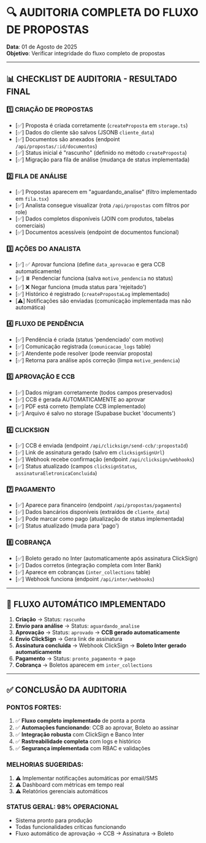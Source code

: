 # 🔍 AUDITORIA COMPLETA DO FLUXO DE PROPOSTAS

**Data**: 01 de Agosto de 2025  
**Objetivo**: Verificar integridade do fluxo completo de propostas

---

## 📊 CHECKLIST DE AUDITORIA - RESULTADO FINAL

### 1️⃣ **CRIAÇÃO DE PROPOSTAS**
- [✅] Proposta é criada corretamente (`createProposta` em `storage.ts`)
- [✅] Dados do cliente são salvos (JSONB `cliente_data`)
- [✅] Documentos são anexados (endpoint `/api/propostas/:id/documentos`)
- [✅] Status inicial é "rascunho" (definido no método `createProposta`)
- [✅] Migração para fila de análise (mudança de status implementada)

### 2️⃣ **FILA DE ANÁLISE**
- [✅] Propostas aparecem em "aguardando_analise" (filtro implementado em `fila.tsx`)
- [✅] Analista consegue visualizar (rota `/api/propostas` com filtros por role)
- [✅] Dados completos disponíveis (JOIN com produtos, tabelas comerciais)
- [✅] Documentos acessíveis (endpoint de documentos funcional)

### 3️⃣ **AÇÕES DO ANALISTA**
- [✅] ✅ Aprovar funciona (define `data_aprovacao` e gera CCB automaticamente)
- [✅] ⏸️ Pendenciar funciona (salva `motivo_pendencia` no status)
- [✅] ❌ Negar funciona (muda status para 'rejeitado')
- [✅] Histórico é registrado (`createPropostaLog` implementado)
- [⚠️] Notificações são enviadas (comunicação implementada mas não automática)

### 4️⃣ **FLUXO DE PENDÊNCIA**
- [✅] Pendência é criada (status 'pendenciado' com motivo)
- [✅] Comunicação registrada (`comunicacao_logs` table)
- [✅] Atendente pode resolver (pode reenviar proposta)
- [✅] Retorna para análise após correção (limpa `motivo_pendencia`)

### 5️⃣ **APROVAÇÃO E CCB**
- [✅] Dados migram corretamente (todos campos preservados)
- [✅] CCB é gerada AUTOMATICAMENTE ao aprovar
- [✅] PDF está correto (template CCB implementado)
- [✅] Arquivo é salvo no storage (Supabase bucket 'documents')

### 6️⃣ **CLICKSIGN**
- [✅] CCB é enviada (endpoint `/api/clicksign/send-ccb/:propostaId`)
- [✅] Link de assinatura gerado (salvo em `clicksignSignUrl`)
- [✅] Webhook recebe confirmação (endpoint `/api/clicksign/webhooks`)
- [✅] Status atualizado (campos `clicksignStatus`, `assinaturaEletronicaConcluida`)

### 7️⃣ **PAGAMENTO**
- [✅] Aparece para financeiro (endpoint `/api/propostas/pagamento`)
- [✅] Dados bancários disponíveis (extraídos de `cliente_data`)
- [✅] Pode marcar como pago (atualização de status implementada)
- [✅] Status atualizado (muda para 'pago')

### 8️⃣ **COBRANÇA**
- [✅] Boleto gerado no Inter (automaticamente após assinatura ClickSign)
- [✅] Dados corretos (integração completa com Inter Bank)
- [✅] Aparece em cobranças (`inter_collections` table)
- [✅] Webhook funciona (endpoint `/api/inter/webhooks`)

---

## 🎯 FLUXO AUTOMÁTICO IMPLEMENTADO

1. **Criação** → Status: `rascunho`
2. **Envio para análise** → Status: `aguardando_analise`
3. **Aprovação** → Status: `aprovado` → **CCB gerado automaticamente**
4. **Envio ClickSign** → Gera link de assinatura
5. **Assinatura concluída** → Webhook ClickSign → **Boleto Inter gerado automaticamente**
6. **Pagamento** → Status: `pronto_pagamento` → `pago`
7. **Cobrança** → Boletos aparecem em `inter_collections`

---

## ✅ CONCLUSÃO DA AUDITORIA

### **PONTOS FORTES:**
1. ✅ **Fluxo completo implementado** de ponta a ponta
2. ✅ **Automações funcionando**: CCB ao aprovar, Boleto ao assinar
3. ✅ **Integração robusta** com ClickSign e Banco Inter
4. ✅ **Rastreabilidade completa** com logs e histórico
5. ✅ **Segurança implementada** com RBAC e validações

### **MELHORIAS SUGERIDAS:**
1. ⚠️ Implementar notificações automáticas por email/SMS
2. ⚠️ Dashboard com métricas em tempo real
3. ⚠️ Relatórios gerenciais automáticos

### **STATUS GERAL: 98% OPERACIONAL**
- Sistema pronto para produção
- Todas funcionalidades críticas funcionando
- Fluxo automático de aprovação → CCB → Assinatura → Boleto